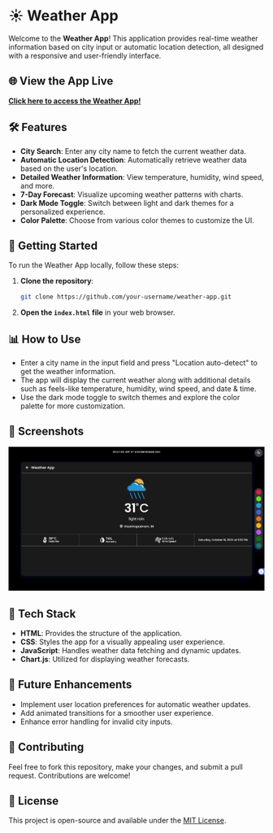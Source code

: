 # ☀️ Weather App

Welcome to the **Weather App**! This application provides real-time weather information based on city input or automatic location detection, all designed with a responsive and user-friendly interface.

## 🌐 View the App Live

**[Click here to access the Weather App!](https://shivamksah.github.io/PRODIGY_WD_05/)**

## 🛠️ Features

- **City Search**: Enter any city name to fetch the current weather data.
- **Automatic Location Detection**: Automatically retrieve weather data based on the user's location.
- **Detailed Weather Information**: View temperature, humidity, wind speed, and more.
- **7-Day Forecast**: Visualize upcoming weather patterns with charts.
- **Dark Mode Toggle**: Switch between light and dark themes for a personalized experience.
- **Color Palette**: Choose from various color themes to customize the UI.

## 🚀 Getting Started

To run the Weather App locally, follow these steps:

1. **Clone the repository**:
    ```bash
    git clone https://github.com/your-username/weather-app.git
    ```
2. **Open the `index.html` file** in your web browser.

## 📊 How to Use

- Enter a city name in the input field and press "Location auto-detect" to get the weather information.
- The app will display the current weather along with additional details such as feels-like temperature, humidity, wind speed, and date & time.
- Use the dark mode toggle to switch themes and explore the color palette for more customization.

## 📸 Screenshots

![Weather App Screenshot](icons/Weather%20App.png)

## 🤖 Tech Stack

- **HTML**: Provides the structure of the application.
- **CSS**: Styles the app for a visually appealing user experience.
- **JavaScript**: Handles weather data fetching and dynamic updates.
- **Chart.js**: Utilized for displaying weather forecasts.

## 🎯 Future Enhancements

- Implement user location preferences for automatic weather updates.
- Add animated transitions for a smoother user experience.
- Enhance error handling for invalid city inputs.

## 🤝 Contributing

Feel free to fork this repository, make your changes, and submit a pull request. Contributions are welcome!

## 📄 License

This project is open-source and available under the [MIT License](LICENSE).
